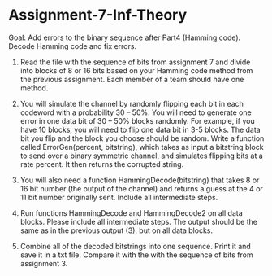 # Assignment-7-Inf-Theory

Goal: Add errors to the binary sequence after Part4 (Hamming code). Decode Hamming code and  fix errors. 

1. Read the file with the sequence of bits from assignment 7 and divide into blocks of  8 or 16 bits based on your Hamming code method from the previous assignment. Each member  of a team should have one method.

2. You will simulate the channel by randomly flipping each bit in each codeword with  a probability 30 – 50%. You will need to generate one error in one data bit of 30 – 50% blocks  randomly. For example, if you have 10 blocks, you will need to flip one data bit in 3-5 blocks. The  data bit you flip and the block you choose should be random. 
Write a function called ErrorGen(percent, bitstring), which takes as input a bitstring block to send  over a binary symmetric channel, and simulates flipping bits at a rate percent. It then returns the  corrupted string. 
 
3. You will also need a function HammingDecode(bitstring) that takes 8 or 16 bit  number (the output of the channel) and returns a guess at the 4 or 11 bit number originally sent. Include all intermediate steps. 

4. Run functions HammingDecode and HammingDecode2 on all data blocks. Please  include all intermediate steps. The output should be the same as in the previous output (3), but  on all data blocks. 

5. Combine all of the decoded bitstrings into one sequence. Print it and save it in a txt  file. Compare it with the with the sequence of bits from assignment 3. 
